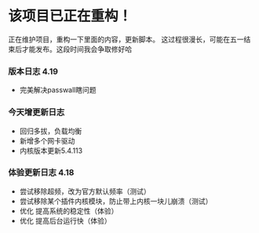 # 该项目已正在重构！
正在维护项目，重构一下里面的内容，更新脚本。
这过程很漫长，可能在五一结束后才能发布。这段时间我会争取修好哈
### 版本日志 4.19
- 完美解决passwall瞎问题
### 今天增更新日志
- 回归多拔，负载均衡
- 新增多个网卡驱动
- 内核版本更新5.4.113
### 体验更新日志 4.18
- 尝试移除超频，改为官方默认频率（测试）
- 尝试移除某个插件内核模块，防止带上内核一块儿崩溃（测试）
- 优化 提高系统的稳定性（体验）
- 优化 提高后台运行快（体验）
